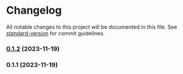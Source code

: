 # Changelog

All notable changes to this project will be documented in this file. See [standard-version](https://github.com/conventional-changelog/standard-version) for commit guidelines.

### [0.1.2](https://github.com/LucasSAmaral/ficha-personagem/compare/v0.1.1...v0.1.2) (2023-11-19)

### 0.1.1 (2023-11-19)
